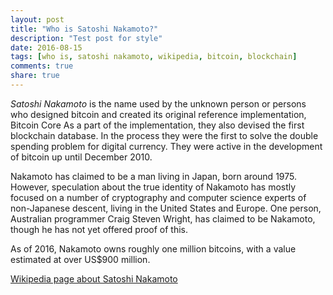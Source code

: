 ```yaml
---
layout: post
title: "Who is Satoshi Nakamoto?"
description: "Test post for style"
date: 2016-08-15
tags: [who is, satoshi nakamoto, wikipedia, bitcoin, blockchain]
comments: true
share: true
---
```


*Satoshi Nakamoto* is the name used by the unknown person or persons who designed bitcoin and created its original reference implementation, Bitcoin Core As a part of the implementation, they also devised the first blockchain database. In the process they were the first to solve the double spending problem for digital currency. They were active in the development of bitcoin up until December 2010.

Nakamoto has claimed to be a man living in Japan, born around 1975. However, speculation about the true identity of Nakamoto has mostly focused on a number of cryptography and computer science experts of non-Japanese descent, living in the United States and Europe. One person, Australian programmer Craig Steven Wright, has claimed to be Nakamoto, though he has not yet offered proof of this.

As of 2016, Nakamoto owns roughly one million bitcoins, with a value estimated at over US$900 million.

[Wikipedia page about Satoshi Nakamoto](https://en.wikipedia.org/wiki/Satoshi_Nakamoto)
